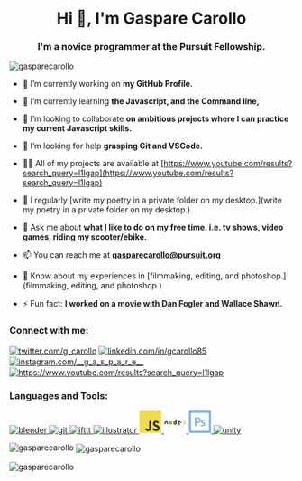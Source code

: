 <h1 align="center">Hi 👋, I'm Gaspare Carollo</h1>
<h3 align="center">I'm a novice programmer at the Pursuit Fellowship.</h3>

<p align="left"> <img src="https://komarev.com/ghpvc/?username=gasparecarollo&label=Profile%20views&color=0e75b6&style=flat" alt="gasparecarollo" /> </p>

- 🔭 I’m currently working on **my GitHub Profile.**

- 🌱 I’m currently learning **the Javascript, and the Command line,**

- 👯 I’m looking to collaborate **on ambitious projects where I can practice my current Javascript skills.**

- 🤝 I’m looking for help **grasping Git and VSCode.**

- 👨‍💻 All of my projects are available at [https://www.youtube.com/results?search_query=l1lgap](https://www.youtube.com/results?search_query=l1lgap)

- 📝 I regularly [write my poetry in a private folder on my desktop.](write my poetry in a private folder on my desktop.)

- 💬 Ask me about **what I like to do on my free time. i.e. tv shows, video games, riding my scooter/ebike.**

- 📫 You can reach me at **gasparecarollo@pursuit.org**

- 📄 Know about my experiences in [filmmaking, editing, and photoshop.](filmmaking, editing, and photoshop.)

- ⚡ Fun fact: **I worked on a movie with Dan Fogler and Wallace Shawn.**

<h3 align="left">Connect with me:</h3>
<p align="left">
<a href="https://twitter.com/twitter.com/g_carollo" target="blank"><img align="center" src="https://raw.githubusercontent.com/rahuldkjain/github-profile-readme-generator/master/src/images/icons/Social/twitter.svg" alt="twitter.com/g_carollo" height="30" width="40" /></a>
<a href="https://linkedin.com/in/linkedin.com/in/gcarollo85" target="blank"><img align="center" src="https://raw.githubusercontent.com/rahuldkjain/github-profile-readme-generator/master/src/images/icons/Social/linked-in-alt.svg" alt="linkedin.com/in/gcarollo85" height="30" width="40" /></a>
<a href="https://instagram.com/instagram.com/__g_a_s_p_a_r_e__" target="blank"><img align="center" src="https://raw.githubusercontent.com/rahuldkjain/github-profile-readme-generator/master/src/images/icons/Social/instagram.svg" alt="instagram.com/__g_a_s_p_a_r_e__" height="30" width="40" /></a>
<a href="https://www.youtube.com/c/https://www.youtube.com/results?search_query=l1lgap" target="blank"><img align="center" src="https://raw.githubusercontent.com/rahuldkjain/github-profile-readme-generator/master/src/images/icons/Social/youtube.svg" alt="https://www.youtube.com/results?search_query=l1lgap" height="30" width="40" /></a>
</p>

<h3 align="left">Languages and Tools:</h3>
<p align="left"> <a href="https://www.blender.org/" target="_blank" rel="noreferrer"> <img src="https://download.blender.org/branding/community/blender_community_badge_white.svg" alt="blender" width="40" height="40"/> </a> <a href="https://git-scm.com/" target="_blank" rel="noreferrer"> <img src="https://www.vectorlogo.zone/logos/git-scm/git-scm-icon.svg" alt="git" width="40" height="40"/> </a> <a href="https://ifttt.com/" target="_blank" rel="noreferrer"> <img src="https://www.vectorlogo.zone/logos/ifttt/ifttt-ar21.svg" alt="ifttt" width="40" height="40"/> </a> <a href="https://www.adobe.com/in/products/illustrator.html" target="_blank" rel="noreferrer"> <img src="https://www.vectorlogo.zone/logos/adobe_illustrator/adobe_illustrator-icon.svg" alt="illustrator" width="40" height="40"/> </a> <a href="https://developer.mozilla.org/en-US/docs/Web/JavaScript" target="_blank" rel="noreferrer"> <img src="https://raw.githubusercontent.com/devicons/devicon/master/icons/javascript/javascript-original.svg" alt="javascript" width="40" height="40"/> </a> <a href="https://nodejs.org" target="_blank" rel="noreferrer"> <img src="https://raw.githubusercontent.com/devicons/devicon/master/icons/nodejs/nodejs-original-wordmark.svg" alt="nodejs" width="40" height="40"/> </a> <a href="https://www.photoshop.com/en" target="_blank" rel="noreferrer"> <img src="https://raw.githubusercontent.com/devicons/devicon/master/icons/photoshop/photoshop-line.svg" alt="photoshop" width="40" height="40"/> </a> <a href="https://unity.com/" target="_blank" rel="noreferrer"> <img src="https://www.vectorlogo.zone/logos/unity3d/unity3d-icon.svg" alt="unity" width="40" height="40"/> </a> </p>

<p><img align="left" src="https://github-readme-stats.vercel.app/api/top-langs?username=gasparecarollo&show_icons=true&locale=en&layout=compact" alt="gasparecarollo" /></p>

<p>&nbsp;<img align="center" src="https://github-readme-stats.vercel.app/api?username=gasparecarollo&show_icons=true&locale=en" alt="gasparecarollo" /></p>

<p><img align="center" src="https://github-readme-streak-stats.herokuapp.com/?user=gasparecarollo&" alt="gasparecarollo" /></p>
